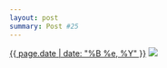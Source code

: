```yaml
---
layout: post
summary: Post #25
---
```


<p>
  <time><a href="/25">{{ page.date | date: "%B %e, %Y" }}</a></time>
  <a href="/25"><img src="{{ site.assets_url }}/25-640.jpg" srcset="{{ site.assets_url }}/25-1280.jpg 1280w, {{ site.assets_url }}/25-960.jpg 960w, {{ site.assets_url }}/25-640.jpg 640w, {{ site.assets_url }}/25-320.jpg 320w" sizes="(min-width: 700px) 50vw, calc(100vw - 2rem)" /></a>
</p>
